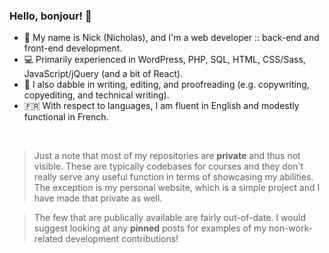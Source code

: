 ### Hello, bonjour! :wave:

- :deciduous_tree: My name is Nick (Nicholas), and I'm a web developer :: back-end and front-end development.
- :computer: Primarily experienced in WordPress, PHP, SQL, HTML, CSS/Sass, JavaScript/jQuery (and a bit of React).
- :newspaper: I also dabble in writing, editing, and proofreading (e.g. copywriting, copyediting, and technical writing).
- :fr: With respect to languages, I am fluent in English and modestly functional in French. 

<br>

> Just a note that most of my repositories are **private** and thus not visible. These are typically codebases for courses and they don't really serve any useful function in terms of showcasing my abilities. The exception is my personal website, which is a simple project and I have made that private as well.

> The few that are publically available are fairly out-of-date. I would suggest looking at any **pinned** posts for examples of my non-work-related development contributions!

<!--
**nlamo/nlamo** is a ✨ _special_ ✨ repository because its `README.md` (this file) appears on your GitHub profile.
-->
